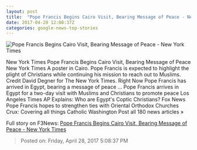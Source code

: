 ```yaml
---
layout: post
title:  "Pope Francis Begins Cairo Visit, Bearing Message of Peace - New York Times"
date: 2017-04-28 12:08:37Z
categories: google-news-top-stories
---
```


![Pope Francis Begins Cairo Visit, Bearing Message of Peace - New York Times](https://static01.nyt.com/images/2017/04/29/world/29live-briefing-pope-cairo-1/29live-briefing-pope-cairo-1-facebookJumbo.jpg)

New York Times Pope Francis Begins Cairo Visit, Bearing Message of Peace New York Times A poster in Cairo. Pope Francis is expected to highlight the plight of Christians while continuing his mission to reach out to Muslims. Credit David Degner for The New York Times. Right Now Pope Francis has arrived in Egypt, bearing a message of peace ... Pope Francis arrives in Egypt for a two-day visit with Muslims and Christians to promote peace Los Angeles Times AP Explains: Who are Egypt's Coptic Christians? Fox News Pope Francis hopes to strengthen ties with Oriental Orthodox Churches Crux: Covering all things Catholic Washington Post all 180 news articles »


Full story on F3News: [Pope Francis Begins Cairo Visit, Bearing Message of Peace - New York Times](http://www.f3nws.com/n/mFKJdC)

> Posted on: Friday, April 28, 2017 5:08:37 PM
